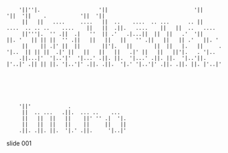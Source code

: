         '||''|.                   '||                            '||                               '||  '||    .           '||  '||
         ||   ||   ....     ....   ||  ..    ....  .. ...      .. ||      ....  .. .. ..    ....    ||   ||  .||.   ....    ||   ||  ..   ....
         ||'''|.  '' .||  .|   ''  || .'   .|...||  ||  ||   .'  '||     ||. '   || || ||  '' .||   ||   ||   ||   '' .||   ||   || .'   ||. '
         ||    || .|' ||  ||       ||'|.   ||       ||  ||   |.   ||     . '|..  || || ||  .|' ||   ||   ||   ||   .|' ||   ||   ||'|.   . '|..
        .||...|'  '|..'|'  '|...' .||. ||.  '|...' .||. ||.  '|..'||.    |'..|' .|| || ||. '|..'|' .||. .||.  '|.' '|..'|' .||. .||. ||. |'..|'






        '||'            .
         ||  .. ...   .||.  ... ..    ...
         ||   ||  ||   ||    ||' '' .|  '|.
         ||   ||  ||   ||    ||     ||   ||
        .||. .||. ||.  '|.' .||.     '|..|'






















































































slide 001
